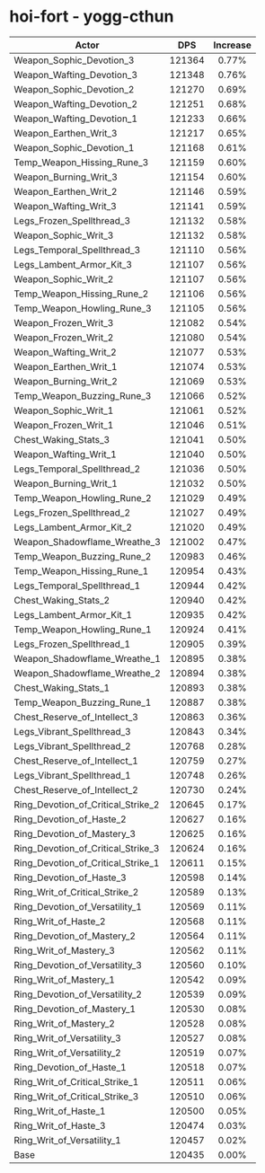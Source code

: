 # hoi-fort - yogg-cthun
| Actor | DPS | Increase |
|---|:---:|:---:|
|Weapon_Sophic_Devotion_3|121364|0.77%|
|Weapon_Wafting_Devotion_3|121348|0.76%|
|Weapon_Sophic_Devotion_2|121270|0.69%|
|Weapon_Wafting_Devotion_2|121251|0.68%|
|Weapon_Wafting_Devotion_1|121233|0.66%|
|Weapon_Earthen_Writ_3|121217|0.65%|
|Weapon_Sophic_Devotion_1|121168|0.61%|
|Temp_Weapon_Hissing_Rune_3|121159|0.60%|
|Weapon_Burning_Writ_3|121154|0.60%|
|Weapon_Earthen_Writ_2|121146|0.59%|
|Weapon_Wafting_Writ_3|121141|0.59%|
|Legs_Frozen_Spellthread_3|121132|0.58%|
|Weapon_Sophic_Writ_3|121132|0.58%|
|Legs_Temporal_Spellthread_3|121110|0.56%|
|Legs_Lambent_Armor_Kit_3|121107|0.56%|
|Weapon_Sophic_Writ_2|121107|0.56%|
|Temp_Weapon_Hissing_Rune_2|121106|0.56%|
|Temp_Weapon_Howling_Rune_3|121105|0.56%|
|Weapon_Frozen_Writ_3|121082|0.54%|
|Weapon_Frozen_Writ_2|121080|0.54%|
|Weapon_Wafting_Writ_2|121077|0.53%|
|Weapon_Earthen_Writ_1|121074|0.53%|
|Weapon_Burning_Writ_2|121069|0.53%|
|Temp_Weapon_Buzzing_Rune_3|121066|0.52%|
|Weapon_Sophic_Writ_1|121061|0.52%|
|Weapon_Frozen_Writ_1|121046|0.51%|
|Chest_Waking_Stats_3|121041|0.50%|
|Weapon_Wafting_Writ_1|121040|0.50%|
|Legs_Temporal_Spellthread_2|121036|0.50%|
|Weapon_Burning_Writ_1|121032|0.50%|
|Temp_Weapon_Howling_Rune_2|121029|0.49%|
|Legs_Frozen_Spellthread_2|121027|0.49%|
|Legs_Lambent_Armor_Kit_2|121020|0.49%|
|Weapon_Shadowflame_Wreathe_3|121002|0.47%|
|Temp_Weapon_Buzzing_Rune_2|120983|0.46%|
|Temp_Weapon_Hissing_Rune_1|120954|0.43%|
|Legs_Temporal_Spellthread_1|120944|0.42%|
|Chest_Waking_Stats_2|120940|0.42%|
|Legs_Lambent_Armor_Kit_1|120935|0.42%|
|Temp_Weapon_Howling_Rune_1|120924|0.41%|
|Legs_Frozen_Spellthread_1|120905|0.39%|
|Weapon_Shadowflame_Wreathe_1|120895|0.38%|
|Weapon_Shadowflame_Wreathe_2|120894|0.38%|
|Chest_Waking_Stats_1|120893|0.38%|
|Temp_Weapon_Buzzing_Rune_1|120887|0.38%|
|Chest_Reserve_of_Intellect_3|120863|0.36%|
|Legs_Vibrant_Spellthread_3|120843|0.34%|
|Legs_Vibrant_Spellthread_2|120768|0.28%|
|Chest_Reserve_of_Intellect_1|120759|0.27%|
|Legs_Vibrant_Spellthread_1|120748|0.26%|
|Chest_Reserve_of_Intellect_2|120730|0.24%|
|Ring_Devotion_of_Critical_Strike_2|120645|0.17%|
|Ring_Devotion_of_Haste_2|120627|0.16%|
|Ring_Devotion_of_Mastery_3|120625|0.16%|
|Ring_Devotion_of_Critical_Strike_3|120624|0.16%|
|Ring_Devotion_of_Critical_Strike_1|120611|0.15%|
|Ring_Devotion_of_Haste_3|120598|0.14%|
|Ring_Writ_of_Critical_Strike_2|120589|0.13%|
|Ring_Devotion_of_Versatility_1|120569|0.11%|
|Ring_Writ_of_Haste_2|120568|0.11%|
|Ring_Devotion_of_Mastery_2|120564|0.11%|
|Ring_Writ_of_Mastery_3|120562|0.11%|
|Ring_Devotion_of_Versatility_3|120560|0.10%|
|Ring_Writ_of_Mastery_1|120542|0.09%|
|Ring_Devotion_of_Versatility_2|120539|0.09%|
|Ring_Devotion_of_Mastery_1|120530|0.08%|
|Ring_Writ_of_Mastery_2|120528|0.08%|
|Ring_Writ_of_Versatility_3|120527|0.08%|
|Ring_Writ_of_Versatility_2|120519|0.07%|
|Ring_Devotion_of_Haste_1|120518|0.07%|
|Ring_Writ_of_Critical_Strike_1|120511|0.06%|
|Ring_Writ_of_Critical_Strike_3|120510|0.06%|
|Ring_Writ_of_Haste_1|120500|0.05%|
|Ring_Writ_of_Haste_3|120474|0.03%|
|Ring_Writ_of_Versatility_1|120457|0.02%|
|Base|120435|0.00%|
